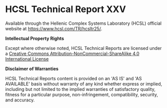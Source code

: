 # HCSL Technical Report XXV
 
Available through the Hellenic Complex Systems Laboratory (HCSL) official website at https://www.hcsl.com/TR/hcsltr25/.

**Intellectual Property Rights**

Except where otherwise noted, HCSL Technical Reports are licensed under a [Creative Commons Attribution-NonCommercial-ShareAlike 4.0 International License](https://creativecommons.org/licenses/by-nc-sa/4.0/)

**Disclaimer of Warranties**

HCSL Technical Reports content is provided on an 'AS IS' and 'AS AVAILABLE' basis without warranty of any kind whether express or implied, including but not limited to the implied warranties of satisfactory quality, fitness for a particular purpose, non-infringement, compatibility, security, and accuracy.